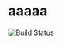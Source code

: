 # aaaaa
[![Build Status](https://travis-ci.org/mashafinf/aaaaa.svg?branch=master)](https://travis-ci.org/mashafinf/aaaaa)
